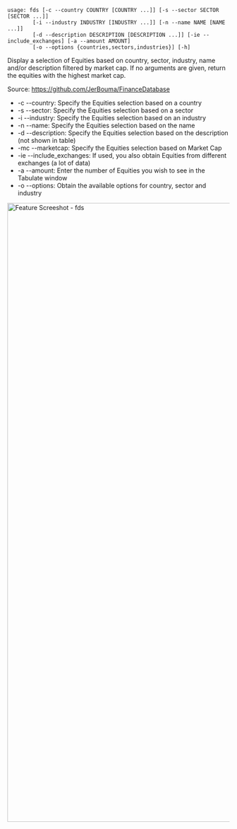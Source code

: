```
usage: fds [-c --country COUNTRY [COUNTRY ...]] [-s --sector SECTOR [SECTOR ...]]
        [-i --industry INDUSTRY [INDUSTRY ...]] [-n --name NAME [NAME ...]]
        [-d --description DESCRIPTION [DESCRIPTION ...]] [-ie --include_exchanges] [-a --amount AMOUNT]
        [-o --options {countries,sectors,industries}] [-h]
```
Display a selection of Equities based on country, sector, industry, name and/or description filtered by market cap.
If no arguments are given, return the equities with the highest market cap.

Source: https://github.com/JerBouma/FinanceDatabase

* -c --country: Specify the Equities selection based on a country
* -s --sector: Specify the Equities selection based on a sector
* -i --industry: Specify the Equities selection based on an industry
* -n --name: Specify the Equities selection based on the name
* -d --description: Specify the Equities selection based on the description (not shown in table)
* -mc --marketcap: Specify the Equities selection based on Market Cap
* -ie --include_exchanges: If used, you also obtain Equities from different exchanges (a lot of data)
* -a --amount: Enter the number of Equities you wish to see in the Tabulate window
* -o --options: Obtain the available options for country, sector and industry

<img width="1400" alt="Feature Screeshot - fds" src="https://user-images.githubusercontent.com/85772166/140450303-ab41459b-2c8c-4115-9a44-226c120e8e67.png">
